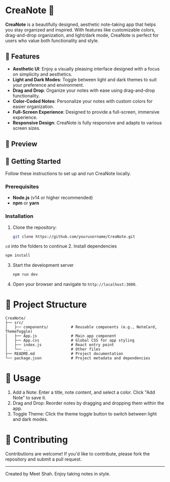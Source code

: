 # CreaNote 📓

**CreaNote** is a beautifully designed, aesthetic note-taking app that helps you stay organized and inspired. With features like customizable colors, drag-and-drop organization, and light/dark mode, CreaNote is perfect for users who value both functionality and style.

## 🌟 Features

- **Aesthetic UI**: Enjoy a visually pleasing interface designed with a focus on simplicity and aesthetics.
- **Light and Dark Modes**: Toggle between light and dark themes to suit your preference and environment.
- **Drag and Drop**: Organize your notes with ease using drag-and-drop functionality.
- **Color-Coded Notes**: Personalize your notes with custom colors for easier organization.
- **Full-Screen Experience**: Designed to provide a full-screen, immersive experience.
- **Responsive Design**: CreaNote is fully responsive and adapts to various screen sizes.

## 🎨 Preview


## 🚀 Getting Started

Follow these instructions to set up and run CreaNote locally.

### Prerequisites

- **Node.js** (v14 or higher recommended)
- **npm** or **yarn**

### Installation

1. Clone the repository:
   ```bash
   git clone https://github.com/yourusername/CreaNote.git
   ```
  ```cd``` into the folders to continue
2. Install dependencies
  ```bash
npm install
```

3. Start the development server
   ```bash
   npm run dev
   ```
4. Open your browser and navigate to ```http://localhost:3000```.

# 📂 Project Structure
```
CreaNote/
├── src/
│   ├── components/          # Reusable components (e.g., NoteCard, ThemeToggle)
│   ├── App.js               # Main app component
│   ├── App.css              # Global CSS for app styling
│   ├── index.js             # React entry point
│   └── ...                  # Other files
├── README.md                # Project documentation
└── package.json             # Project metadata and dependencies
```

# 📝 Usage
1. Add a Note: Enter a title, note content, and select a color. Click "Add Note" to save it.
2. Drag and Drop: Reorder notes by dragging and dropping them within the app.
3. Toggle Theme: Click the theme toggle button to switch between light and dark modes.

# 🤝 Contributing
Contributions are welcome! If you'd like to contribute, please fork the repository and submit a pull request.

<hr></hr>
Created by Meet Shah. Enjoy taking notes in style.
